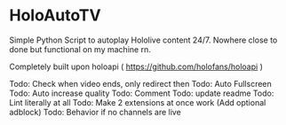 # HoloAutoTV

Simple Python Script to autoplay Hololive content 24/7. Nowhere close to done but functional on my machine rn.

Completely built upon holoapi  ( https://github.com/holofans/holoapi )

Todo: Check when video ends, only redirect then
Todo: Auto Fullscreen
Todo: Auto increase quality
Todo: Comment
Todo: update readme
Todo: Lint literally at all
Todo: Make 2 extensions at once work (Add optional adblock)
Todo: Behavior if no channels are live
